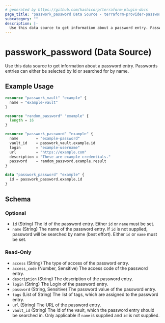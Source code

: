 ```yaml
---
# generated by https://github.com/hashicorp/terraform-plugin-docs
page_title: "passwork_password Data Source - terraform-provider-passwork"
subcategory: ""
description: |-
  Use this data source to get information about a password entry. Passwords entries can either be selected by Id or searched for by name.
---
```


# passwork_password (Data Source)

Use this data source to get information about a password entry. Passwords entries can either be selected by Id or searched for by name.

## Example Usage

```terraform
resource "passwork_vault" "example" {
  name = "example-vault"
}

resource "random_password" "example" {
  length = 16
}

resource "passwork_password" "example" {
  name        = "example-password"
  vault_id    = passwork_vault.example.id
  login       = "example-username"
  url         = "https://example.com"
  description = "These are example credentials."
  password    = random_password.example.result
}

data "passwork_password" "example" {
  id = passwork_password.example.id
}
```

<!-- schema generated by tfplugindocs -->
## Schema

### Optional

- `id` (String) The Id of the password entry. Either `id` or `name` must be set.
- `name` (String) The name of the password entry. If `id` is not supplied, password will be searched by name (best effort). Either `id` or `name` must be set.

### Read-Only

- `access` (String) The type of access of the password entry.
- `access_code` (Number, Sensitive) The access code of the password entry.
- `description` (String) The description of the password entry.
- `login` (String) The Login of the password entry.
- `password` (String, Sensitive) The password value of the password entry.
- `tags` (List of String) The list of tags, which are assigned to the password entry.
- `url` (String) The URL of the password entry.
- `vault_id` (String) The Id of the vault, which the password entry should be searched in. Only applicable if `name` is supplied and `id` is not supplied.
